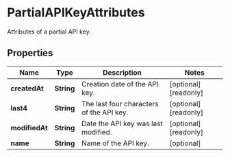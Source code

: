 # PartialAPIKeyAttributes

Attributes of a partial API key.

## Properties

| Name           | Type       | Description                              | Notes                 |
| -------------- | ---------- | ---------------------------------------- | --------------------- |
| **createdAt**  | **String** | Creation date of the API key.            | [optional] [readonly] |
| **last4**      | **String** | The last four characters of the API key. | [optional] [readonly] |
| **modifiedAt** | **String** | Date the API key was last modified.      | [optional] [readonly] |
| **name**       | **String** | Name of the API key.                     | [optional]            |
